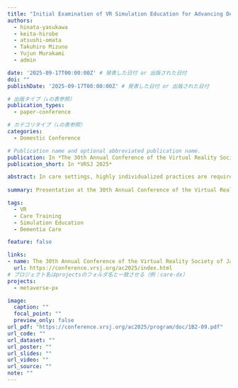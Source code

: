 ```yaml
---
title: "Initial Examination of VR Simulation Education for Advancing Dementia Care Practical Knowledge"
authors:
  - hinata-yasukawa
  - keita-hirobe
  - atsushi-omata
  - Takuhiro Mizuno
  - Yujun Murakami
  - admin

date: '2025-09-17T00:00:00Z' # 発表した日付 or 出版された日付
doi: ""
publishDate: '2025-09-17T00:00:00Z' # 発表した日付 or 出版された日付

# 出版タイプ（↓の表参照）
publication_types:
  - paper-conference

# カテゴリタイプ（↓の表参照）
categories:
  - Domestic Conference

# Publication name and optional abbreviated publication name.
publication: In *The 30th Annual Conference of the Virtual Reality Society of Japan*
publication_short: In *VRSJ 2025*

abstract: In care settings, highly individualized practices are required that respond to the conditions and contexts of care recipients. This study develops VR simulation education for training practical caring with avatars in VR spaces. To provide practical training experiences, we propose an environment that eliminates extraordinary guiding elements and enables learners to engage in critical thinking.
   
summary: Presentation at the 30th Annual Conference of the Virtual Reality Society of Japan (VRSJ).

tags:
  - VR
  - Care Training
  - Simulation Education
  - Dementia Care

feature: false

links:
- name: The 30th Annual Conference of the Virtual Reality Society of Japan
  url: https://conference.vrsj.org/ac2025/index.html
# プロジェクト名はprojectsのフォルダ名と一致させる（例：care-dx）
projects:
  - metaverse-px

image:
  caption: ""
  focal_point: ""
  preview_only: false
url_pdf: "https://conference.vrsj.org/ac2025/program/doc/1B2-09.pdf"
url_code: ""
url_dataset: ""
url_poster: ""
url_slides: ""
url_video: ""
url_source: ""
note: ""
---
```

